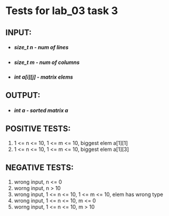 # Tests for lab_03 task 3
## INPUT:
* ##### size_t n - num of lines
* ##### size_t m - num of columns
* ##### int a[i][j] - matrix elems
## OUTPUT:
* ##### int a - sorted matrix a
## POSITIVE TESTS:
1. 1 <= n <= 10, 1 <= m <= 10, biggest elem a[1][1]
2. 1 <= n <= 10, 1 <= m <= 10, biggest elem a[1][3] 
## NEGATIVE TESTS:
1. wrong input, n <= 0
2. worng input, n > 10
3. wrong input, 1 <= n <= 10, 1 <= m <= 10, elem has wrong type
4. wrong input, 1 <= n <= 10, m <= 0
5. worng input, 1 <= n <= 10, m > 10
